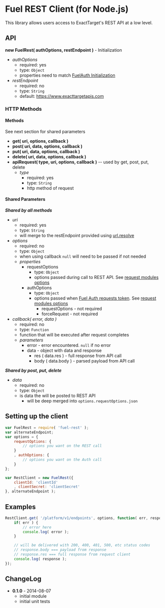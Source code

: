 Fuel REST Client (for Node.js)
=============

This library allows users access to ExactTarget's REST API at a low level.

## API

**new FuelRest( authOptions, restEndpoint )** - Initialization

* *authOptions*
    * required: yes
    * type: `Object`
    * properties need to match [FuelAuth Initialization][1]
* *restEndpoint*
    * required: no
    * type: `String`
    * default: https://www.exacttargetapis.com

### HTTP Methods

#### Methods

See next section for shared parameters

* **get( uri, options, callback )**
* **post( uri, data, options, callback )**
* **put( uri, data, options, callback )**
* **delete( uri, data, options, callback )**
* **apiRequest( type, uri, options, callback )** -- used by get, post, put, delete
    * *type*
        * required: yes
        * type: `String`
        * http method of request

#### Shared Parameters

***Shared by all methods***

* *uri*
    * required: yes
    * type: `String`
    * will merge to the restEndpoint provided using [url.resolve][2]
* *options*
    * required: no
    * type: `Object`
    * when using callback `null` will need to be passed if not needed
    * *properties*
        * requestOptions
            *  type: `Object`
            * options passed during call to REST API. See [request modules options][3]
        * authOptions
            *  type: `Object`
            * options passed when [Fuel Auth requests token][4]. See [request modules options][3]
                * requestOptions - not required
                * forceRequest - not required
* *callback( error, data )*
    * required: no
    * type: `Function`
    * function that will be executed after request completes
    * *parameters*
        * error - error encountered. `null` if no error
        * data - object with data and response
            * res ( data.res ) - full response from API call
            * body ( data.body ) - parsed payload from API call

***Shared by post, put, delete***

* *data*
    * required: no
    * type: `Object`
    * is data the will be posted to REST API
        * will be deep merged into `options.requestOptions.json`

## Setting up the client

```js
var FuelRest = require( 'fuel-rest' );
var alternateEndpoint;
var options = {
    requestOptions: {
        // options you want on the REST call
    }
    , authOptions: {
        // options you want on the Auth call
    }
};

var RestClient = new FuelRest({
    clientId: 'clientId'
    , clientSecret: 'clientSecret'
}, alternateEndpoint );
```


## Examples

```js
RestClient.get( '/platform/v1/endpoints', options, function( err, response ) {
    if( err ) {
        // error here
        console.log( error );
    }

    // will be delivered with 200, 400, 401, 500, etc status codes
    // response.body === payload from response
    // response.res === full response from request client
    console.log( response );
});
```


## ChangeLog

* **0.1.0** - 2014-08-07
    * initial module
    * initial unit tests

[1]: https://github.com/ExactTarget/Fuel-Node-Auth#api
[2]: http://nodejs.org/api/url.html#url_url_resolve_from_to
[3]: https://github.com/mikeal/request#requestoptions-callback
[4]: https://github.com/ExactTarget/Fuel-Node-Auth#api
